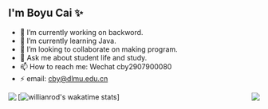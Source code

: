 ## I'm Boyu Cai ✨

<!--
**dmucby/dmucby** is a ✨ _special_ ✨ repository because its `README.md` (this file) appears on your GitHub profile.

Here are some ideas to get you started:

- 🔭 I’m currently working on ...
- 🌱 I’m currently learning ...
- 👯 I’m looking to collaborate on ...
- 🤔 I’m looking for help with ...
- 💬 Ask me about ...
- 📫 How to reach me: ...
- 😄 Pronouns: ...
- ⚡ Fun fact: ...
-->

- 🔭 I’m currently working on backword.
- 🌱 I’m currently learning Java.
- 👯 I’m looking to collaborate on making program.
- 💬 Ask me about student life and study.
- 📫 How to reach me: Wechat cby2907900080
- ⚡ email: cby@dlmu.edu.cn


<img align="right" src ="https://github-readme-stats.vercel.app/api/top-langs/?username=dmucby&layout=compact" />

<img align="left" src="https://github-readme-stats.vercel.app/api?username=dmucby&show_icons=true" />

<!-- <img src="https://github-readme-stats.vercel.app/api/wakatime?username=dmucby" /> -->

[![willianrod's wakatime stats](https://github-readme-stats.vercel.app/api/wakatime?username=dmucby)]
